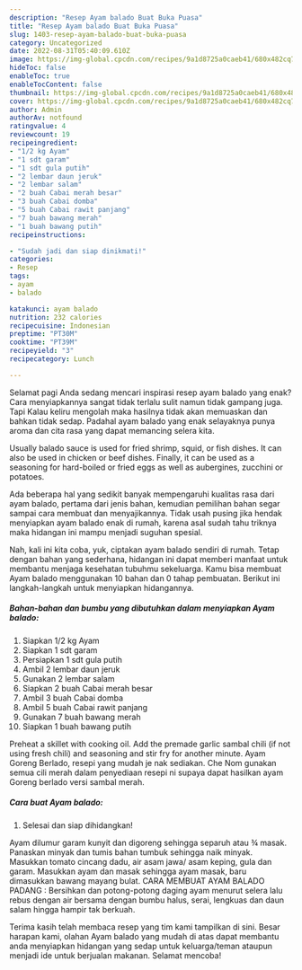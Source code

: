 ```yaml
---
description: "Resep Ayam balado Buat Buka Puasa"
title: "Resep Ayam balado Buat Buka Puasa"
slug: 1403-resep-ayam-balado-buat-buka-puasa
category: Uncategorized
date: 2022-08-31T05:40:09.610Z
image: https://img-global.cpcdn.com/recipes/9a1d8725a0caeb41/680x482cq70/ayam-balado-foto-resep-utama.jpg
hideToc: false
enableToc: true
enableTocContent: false
thumbnail: https://img-global.cpcdn.com/recipes/9a1d8725a0caeb41/680x482cq70/ayam-balado-foto-resep-utama.jpg
cover: https://img-global.cpcdn.com/recipes/9a1d8725a0caeb41/680x482cq70/ayam-balado-foto-resep-utama.jpg
author: Admin
authorAv: notfound
ratingvalue: 4
reviewcount: 19
recipeingredient:
- "1/2 kg Ayam"
- "1 sdt garam"
- "1 sdt gula putih"
- "2 lembar daun jeruk"
- "2 lembar salam"
- "2 buah Cabai merah besar"
- "3 buah Cabai domba"
- "5 buah Cabai rawit panjang"
- "7 buah bawang merah"
- "1 buah bawang putih"
recipeinstructions:

- "Sudah jadi dan siap dinikmati!"
categories:
- Resep
tags:
- ayam
- balado

katakunci: ayam balado 
nutrition: 232 calories
recipecuisine: Indonesian
preptime: "PT30M"
cooktime: "PT39M"
recipeyield: "3"
recipecategory: Lunch

---
```



Selamat pagi Anda sedang mencari inspirasi resep ayam balado yang enak? Cara menyiapkannya sangat tidak terlalu sulit namun tidak gampang juga. Tapi Kalau keliru mengolah maka hasilnya tidak akan memuaskan dan bahkan tidak sedap. Padahal ayam balado yang enak selayaknya punya aroma dan cita rasa yang dapat memancing selera kita.


Usually balado sauce is used for fried shrimp, squid, or fish dishes. It can also be used in chicken or beef dishes. Finally, it can be used as a seasoning for hard-boiled or fried eggs as well as aubergines, zucchini or potatoes.

Ada beberapa hal yang sedikit banyak mempengaruhi kualitas rasa dari ayam balado, pertama dari jenis bahan, kemudian pemilihan bahan segar sampai cara membuat dan menyajikannya. Tidak usah pusing jika hendak menyiapkan ayam balado enak di rumah, karena asal sudah tahu triknya maka hidangan ini mampu menjadi suguhan spesial.


Nah, kali ini kita coba, yuk, ciptakan ayam balado sendiri di rumah. Tetap dengan bahan yang sederhana, hidangan ini dapat memberi manfaat untuk membantu menjaga kesehatan tubuhmu sekeluarga. Kamu bisa membuat Ayam balado menggunakan 10 bahan dan 0 tahap pembuatan. Berikut ini langkah-langkah untuk menyiapkan hidangannya.

<!--inarticleads1-->

##### Bahan-bahan dan bumbu yang dibutuhkan dalam menyiapkan Ayam balado:

1. Siapkan 1/2 kg Ayam
1. Siapkan 1 sdt garam
1. Persiapkan 1 sdt gula putih
1. Ambil 2 lembar daun jeruk
1. Gunakan 2 lembar salam
1. Siapkan 2 buah Cabai merah besar
1. Ambil 3 buah Cabai domba
1. Ambil 5 buah Cabai rawit panjang
1. Gunakan 7 buah bawang merah
1. Siapkan 1 buah bawang putih


Preheat a skillet with cooking oil. Add the premade garlic sambal chili (if not using fresh chili) and seasoning and stir fry for another minute. Ayam Goreng Berlado, resepi yang mudah je nak sediakan. Che Nom gunakan semua cili merah dalam penyediaan resepi ni supaya dapat hasilkan ayam Goreng berlado versi sambal merah. 

<!--inarticleads2-->

##### Cara buat Ayam balado:


1. Selesai dan siap dihidangkan!

Ayam dilumur garam kunyit dan digoreng sehingga separuh atau ¾ masak. Panaskan minyak dan tumis bahan tumbuk sehingga naik minyak. Masukkan tomato cincang dadu, air asam jawa/ asam keping, gula dan garam. Masukkan ayam dan masak sehingga ayam masak, baru dimasukkan bawang mayang bulat. CARA MEMBUAT AYAM BALADO PADANG : Bersihkan dan potong-potong daging ayam menurut selera lalu rebus dengan air bersama dengan bumbu halus, serai, lengkuas dan daun salam hingga hampir tak berkuah. 

Terima kasih telah membaca resep yang tim kami tampilkan di sini. Besar harapan kami, olahan Ayam balado yang mudah di atas dapat membantu anda menyiapkan hidangan yang sedap untuk keluarga/teman ataupun menjadi ide untuk berjualan makanan. Selamat mencoba!
